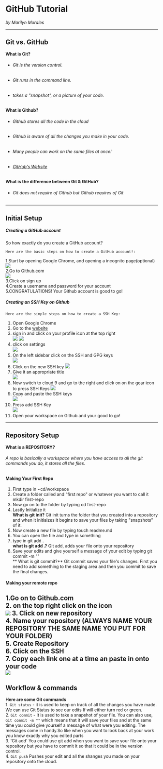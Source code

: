 # GitHub Tutorial

_by Marilyn Morales_

---
## Git vs. GitHub
   **What is Git?**  
  * ###### _Git is the version control._
  * ###### _Git runs in the command line._
  * ###### _takes a "snapshot", or a picture of your code._
   
   **What is Github?**
  * ###### _Github stores all the code in the cloud_
  * ###### _Github is aware of all the changes you make in your code._
  * ###### _Many people can work on the same files at once!_
  * ###### _[GitHub's Website](github.com)_
  
  **What is the difference between Git & GitHub?**  
* ###### _Git does not require of Github but Github requires of Git_

---
## Initial Setup
##### Creating a GitHub account  
So how exactly do you create a GitHub account?  

    Here are the basic steps on how to create a GitHub account!:  
1.Start by opening Google Chrome, and opening a incognito page(optional)  
![](https://preview.c9users.io/marilynm7682/github-learning/github-tutorial/Screen%20Shot%202016-10-24%20at%206.40.14%20PM.png)  
2.Go to Github.com  
![](https://preview.c9users.io/marilynm7682/github-learning/github-tutorial/Screen%20Shot%202016-10-24%20at%207.20.29%20PM.png)  
3.Click on sign up  
4.Create a username and password for your account  
5.CONGRATULATIONS! Your Github account is good to go!  
    
##### Creating an SSH Key on Github  

    Here are the simple steps on how to create a SSH Key:  
   1. Open Google Chrome
   2. Go to the [website](Github.com)
   3. sign in and click on your profile icon at the top right  
   ![](https://preview.c9users.io/marilynm7682/github-learning/github-tutorial/Screen%20Shot%202016-10-24%20at%207.19.04%20PM.png) ![](https://preview.c9users.io/marilynm7682/github-learning/github-tutorial/Screen%20Shot%202016-10-24%20at%209.19.30%20PM.png)
   4. click on settings  
   ![](https://preview.c9users.io/marilynm7682/github-learning/github-tutorial/Screen%20Shot%202016-10-24%20at%209.19.40%20PM.png)
   5. On the left sidebar click on the SSH and GPG keys  
   ![](https://preview.c9users.io/marilynm7682/github-learning/github-tutorial/Screen%20Shot%202016-10-24%20at%209.45.18%20PM.png)
   6. Click on the new SSH key
   ![](https://preview.c9users.io/marilynm7682/github-learning/github-tutorial/Screen%20Shot%202016-10-24%20at%209.20.24%20PM.png)
   7. Give it an appropriate title  
   ![](https://preview.c9users.io/marilynm7682/github-learning/github-tutorial/Screen%20Shot%202016-10-24%20at%209.20.48%20PM.png)
   8. Now switch to cloud 9 and go to the right and click on on the gear icon to press SSH Keys   ![](https://preview.c9users.io/marilynm7682/github-learning/github-tutorial/Screen%20Shot%202016-10-24%20at%209.20.52%20PM.png)  
   9. Copy and paste the SSH keys  
   ![](https://preview.c9users.io/marilynm7682/github-learning/github-tutorial/Screen%20Shot%202016-10-24%20at%209.21.15%20PM.png)
   10. Press add SSH Key  
   ![](https://preview.c9users.io/marilynm7682/github-learning/github-tutorial/Screen%20Shot%202016-10-24%20at%209.21.02%20PM.png)  
   11. Open your workspace on Github and your good to go!

---
## Repository Setup

**What is a REPOSITORY?**
###### _A repo is basically a workspace where you have access to all the git commands you do, it stores all the files._
#### Making Your First Repo  
1. First type in ~cd/workspace  
2. Create a folder called and "first repo" or whatever you want to call it mkdir first-repo  
3. Now go on to the folder by typing cd first-repo  
4. Lastly Initialize it  
**What is git init?**
  Git init turns the folder that you created into a repository and when it initialzes it begins to save your files by taking "snapshots" of it. 
5. Now create a new file by typing touch readme.md  
6. You can open the file and type in something  
7. type in git add .  
**what is git add .?**
Git add, adds your file onto your repository  
8. Save your edits and give yourself a message of your edit by typing git commit -m ""  
** What is git commit?**
Git commit saves your file's changes. First you need to add something to the staging area and then you commit to save the final changes. 

#### Making your remote repo
1.Go on to Github.com  
2. on the top right click on the icon  
    ![](https://preview.c9users.io/marilynm7682/github-learning/github-tutorial/Screen%20Shot%202016-10-24%20at%2010.28.39%20PM.png)
3. Click on new repository  
4. Name your repository (ALWAYS NAME YOUR REPOSITORY THE SAME NAME YOU PUT FOR YOUR FOLDER)  
5. Create Repository  
6. Click on the SSH  
7. Copy each link one at a time an paste in onto your code   
    ![](https://preview.c9users.io/marilynm7682/github-learning/github-tutorial/Screen%20Shot%202016-10-24%20at%2010.32.47%20PM.png)
---
## Workflow & commands

**Here are some Git commands**  
    1. `Git status` - it is used to keep on track of all the changes you have made. We can use Git Status to see our edits
    If will either turn red or green.  
    2. `Git commit` - It is used to take a snapshot of your file. You can also use, 
    `Git commit -m ""` which means that it will save your files and at the same time you could give yourself a message of what were you editing. The messages come in handy.So like when you want to look back at your work you know exactly why you edited parts   
    3. 'Git add' You could use git add when you want to save your file onto your repository but you have to commit it so that it could be in the version control.   
    4. `Git push` Pushes your edit and all the shanges you made on your repository onto the cloud. 

















